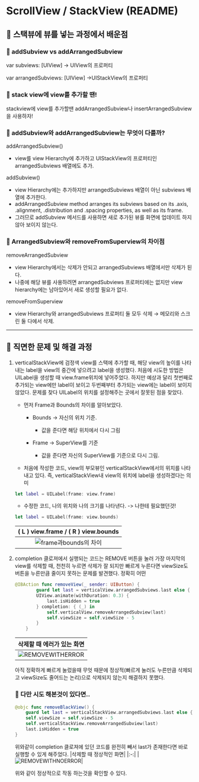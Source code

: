 # ScrollView / StackView (README)

## 📖 스택뷰에 뷰를 넣는 과정에서 배운점

### 🌳 addSubview vs addArrangedSubview

var subviews: [UIView] → UIView의 프로퍼티

var arrangedSubviews: [UIView] →UIStackView의 프로퍼티

### 🌳 stack view에 view를 추가할 땐!

stackview에 view를 추가할땐 addArrangedSubview나 insertArrangedSubview을 사용하자!

### 🌳 addSubview와 addArrangedSubview는 무엇이 다를까?

addArrangedSubview()

- view를 view Hierarchy에 추가하고 UIStackView의 프로퍼티인 arrangedSubviews 배열에도 추가.

addSubview()

- view Hierarchy에는 추가하지만 arrangedSubviews 배열이 아닌 subviews 배열에 추가한다.
- addArrangedSubview method arranges its subviews based on its .axis, .alignment, .distribution and .spacing properties, as well as its frame.
- 그러므로 addSubview 메서드를 사용하면 새로 추가된 뷰를 화면에 업데이트 하지 않아 보이지 않는다.

### 🌳 ArrangedSubview와 removeFromSuperview의 차이점

removeArrangedSubview

- view Hierarchy에서는 삭제가 안되고 arrangedSubviews 배열에서만 삭제가 된다.
- 나중에 해당 뷰를 사용하려면 arrangedSubviews 프로퍼티에는 없지만 view hierarchy에는 남아있어서 새로 생성할 필요가 없다.

removeFromSuperview

- view Hierarchy와 arrangedSubviews 프로퍼티 둘 모두 삭제 → 메모리와 스크린 둘 다에서 삭제.


---


## 📖 직면한 문제 및 해결 과정
1. verticalStackView에 검정색 view를 스택에 추가할 때, 해당 view의 높이를 나타내는 label을 view의 중간에 넣으려고 label을 생성했다. 처음에 시도한 방법은 UILabel을 생성할 때 view.frame위치에 넣어주었다. 하지만 예상과 달리 첫번째로 추가되는 view에만 label이 보이고 두번째부터 추가되는 view에는 label이 보이지 않았다. 문제를 찾다 UILabel의 위치를 설정해주는 곳에서 잘못된 점을 찾았다.

    - 먼저 Frame과 Bounds의 차이를 알아보았다.
        - Bounds → 자신의 위치 기준.
            - 값을 준다면 해당 위치에서 다시 그림

        - Frame → SuperView를 기준
            - 값을 준다면 자신의 SuperView를 기준으로 다시 그림.

    - 처음에 작성한 코드, view의 부모뷰인 verticalStackView에서의 위치를 나타내고 있다. 즉, verticalStackView내 view의 위치에 label을 생성하겠다는 의미
    ```swift
    let label = UILabel(frame: view.frame)
    ```
    - 수정한 코드, 나의 위치와 나의 크기를 나타낸다. -> 나한테 필요했던것!
    ```swift
    let label = UILabel(frame: view.bounds)
    ```
    

    |( L ) view.frame / ( R ) view.bounds|
    |:-:|
    |![frame과bounds의 차이](https://user-images.githubusercontent.com/40224884/182875892-19d2e63f-84b2-4ccf-8330-c6ae73a4fa13.gif)|
    
    

    
2. completion 클로져에서 실행되는 코드는 REMOVE 버튼을 눌러 가장 마지막의 view를 삭제할 때, 천천히 누르면 삭제가 잘 되지만 빠르게 누른다면 viewSize도 버튼을 누른만큼 줄이지 못하는 문제를 발견했다. 정확히 어떤
    ```swift
    @IBAction func removeView(_ sender: UIButton) {
            guard let last = verticalView.arrangedSubviews.last else { return }
            UIView.animate(withDuration: 0.3) {
                last.isHidden = true
            } completion: { (_) in
                self.verticalView.removeArrangedSubview(last)
                self.viewSize = self.viewSize - 5
            }   
        }
    ```
    |삭제할 때 에러가 있는 화면|
    |:-:|
    |![REMOVEWITHERROR](https://user-images.githubusercontent.com/40224884/182873390-a7efb16d-d269-403f-865e-30fc2268ad5b.gif)|

    
    아직 정확하게 빠르게 눌렀을때 무엇 때문에 정상적(빠르게 눌러도 누른만큼 삭제되고 viewSize도 줄어드는 논리)으로 삭제되지 않는지 해결하지 못했다. 
    
    ### 🌳 다만 시도 해본것이 있다면..
    
    ```swift
    @objc func removeBlackView() {
        guard let last = verticalStackView.arrangedSubviews.last else { return }
        self.viewSize = self.viewSize - 5
        self.verticalStackView.removeArrangedSubview(last)
        last.isHidden = true
    }
    ```
    위와같이 completion 클로져에 있던 코드를 완전히 빼서 last가 존재한다면 바로 실행할 수 있게 해주었다.
    |삭제할 때 정상적인 화면|
    |:-:|
    |![REMOVEWITHNOERROR](https://user-images.githubusercontent.com/40224884/182873061-6cc0ef0c-cf48-46d1-88ba-2b268d4a6d50.gif)|
    
    위와 같이 정상적으로 작동 하는것을 확인할 수 있다.
